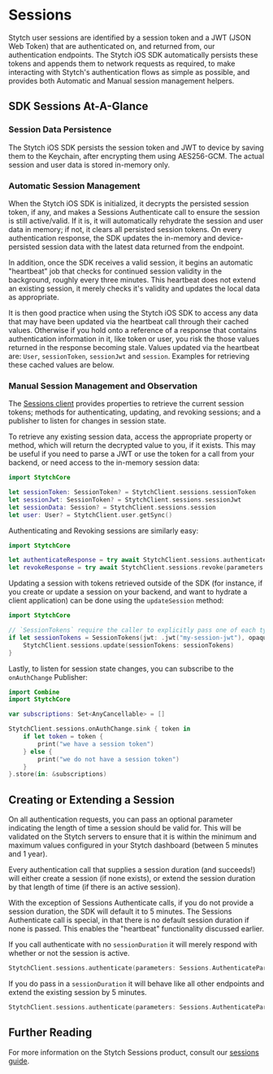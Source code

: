 # Sessions
Stytch user sessions are identified by a session token and a JWT (JSON Web Token) that are authenticated on, and returned from, our authentication endpoints. The Stytch iOS SDK automatically persists these tokens and appends them to network requests as required, to make interacting with Stytch's authentication flows as simple as possible, and provides both Automatic and Manual session management helpers.

## SDK Sessions At-A-Glance
### Session Data Persistence
The Stytch iOS SDK persists the session token and JWT to device by saving them to the Keychain, after encrypting them using AES256-GCM. The actual session and user data is stored in-memory only.

### Automatic Session Management
When the Stytch iOS SDK is initialized, it decrypts the persisted session token, if any, and makes a Sessions Authenticate call to ensure the session is still active/valid. If it is, it will automatically rehydrate the session and user data in memory; if not, it clears all persisted session tokens. On every authentication response, the SDK updates the in-memory and device-persisted session data with the latest data returned from the endpoint. 

In addition, once the SDK receives a valid session, it begins an automatic "heartbeat" job that checks for continued session validity in the background, roughly every three minutes. This heartbeat does not extend an existing session, it merely checks it's validity and updates the local data as appropriate. 

It is then good practice when using the Stytch iOS SDK to access any data that may have been updated via the heartbeat call through their cached values. Otherwise if you hold onto a reference of a response that contains authentication information in it, like token or user, you risk the those values returned in the response becoming stale. Values updated via the heartbeat are: `User`, `sessionToken`,  `sessionJwt` and `session`. Examples for retrieving these cached values are below. 

### Manual Session Management and Observation
The [Sessions client](../Sources/StytchCore/StytchClient/StytchClient+Sessions.swift) provides properties to retrieve the current session tokens; methods for authenticating, updating, and revoking sessions; and a publisher to listen for changes in session state.

To retrieve any existing session data, access the appropriate property or method, which will return the decrypted value to you, if it exists. This may be useful if you need to parse a JWT or use the token for a call from your backend, or need access to the in-memory session data:
```swift
import StytchCore

let sessionToken: SessionToken? = StytchClient.sessions.sessionToken
let sessionJwt: SessionToken? = StytchClient.sessions.sessionJwt
let sessionData: Session? = StytchClient.sessions.session
let user: User? = StytchClient.user.getSync()
```

Authenticating and Revoking sessions are similarly easy:
```swift
import StytchCore

let authenticateResponse = try await StytchClient.sessions.authenticate(parameters: Sessions.AuthenticateParameters())
let revokeResponse = try await StytchClient.sessions.revoke(parameters: Sessions.RevokeParameters())
```

Updating a session with tokens retrieved outside of the SDK (for instance, if you create or update a session on your backend, and want to hydrate a client application) can be done using the `updateSession` method:
```swift
import StytchCore

// `SessionTokens` require the caller to explicitly pass one of each type of non nil token in order to update a session.
if let sessionTokens = SessionTokens(jwt: .jwt("my-session-jwt"), opaque: .opaque("my-session-token")) {
    StytchClient.sessions.update(sessionTokens: sessionTokens)
}
```

Lastly, to listen for session state changes, you can subscribe to the `onAuthChange` Publisher:
```swift
import Combine
import StytchCore

var subscriptions: Set<AnyCancellable> = []

StytchClient.sessions.onAuthChange.sink { token in
    if let token = token {
        print("we have a session token")
    } else {
        print("we do not have a session token")
    }
}.store(in: &subscriptions)
```

## Creating or Extending a Session
On all authentication requests, you can pass an optional parameter indicating the length of time a session should be valid for. This will be validated on the Stytch servers to ensure that it is within the minimum and maximum values configured in your Stytch dashboard (between 5 minutes and 1 year). 

Every authentication call that supplies a session duration (and succeeds!) will either create a session (if none exists), or extend the session duration by that length of time (if there is an active session).

With the exception of Sessions Authenticate calls, if you do not provide a session duration, the SDK will default it to 5 minutes. The Sessions Authenticate call is special, in that there is no default session duration if none is passed. This enables the "heartbeat" functionality discussed earlier. 

If you call authenticate with no `sessionDuration` it will merely respond with whether or not the session is active.
```swift
StytchClient.sessions.authenticate(parameters: Sessions.AuthenticateParameters()) 
```

If you do pass in a `sessionDuration` it will behave like all other endpoints and extend the existing session by 5 minutes.
```swift
StytchClient.sessions.authenticate(parameters: Sessions.AuthenticateParameters(sessionDuration: Minutes(rawValue: 5)))
``` 

## Further Reading
For more information on the Stytch Sessions product, consult our [sessions guide](https://stytch.com/docs/guides/sessions/using-sessions).
